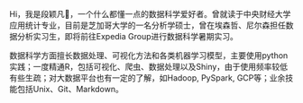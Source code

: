 Hi，我是段颖凡🥰，一个什么都懂一点的数据科学爱好者。曾就读于中央财经大学应用统计专业，目前是芝加哥大学的一名分析学硕士，曾在埃森哲、尼尔森担任数据分析实习生，即将前往Expedia Group进行数据科学暑期实习。

数据科学方面擅长数据处理、可视化方法和各类机器学习模型，主要使用python实践；一度精通R，包括可视化、爬虫、数据处理以及Shiny，由于使用频率较低有些生疏；对大数据平台也有一定的了解，如Hadoop, PySpark, GCP等；业余技能包括Unix、Git、Markdown。
